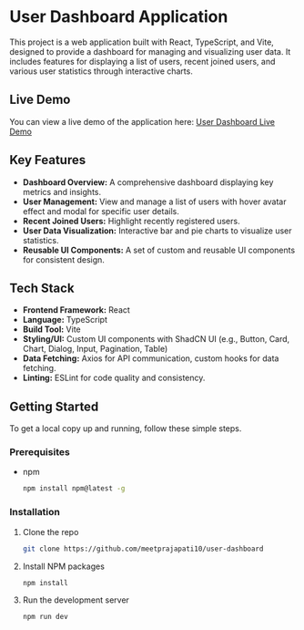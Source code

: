 # User Dashboard Application

This project is a web application built with React, TypeScript, and Vite, designed to provide a dashboard for managing and visualizing user data. It includes features for displaying a list of users, recent joined users, and various user statistics through interactive charts.

## Live Demo

You can view a live demo of the application here: [User Dashboard Live Demo](https://meetprajapati10.github.io/user-dashboard/)

## Key Features

- **Dashboard Overview:** A comprehensive dashboard displaying key metrics and insights.
- **User Management:** View and manage a list of users with hover avatar effect and modal for specific user details.
- **Recent Joined Users:** Highlight recently registered users.
- **User Data Visualization:** Interactive bar and pie charts to visualize user statistics.
- **Reusable UI Components:** A set of custom and reusable UI components for consistent design.

## Tech Stack

- **Frontend Framework:** React
- **Language:** TypeScript
- **Build Tool:** Vite
- **Styling/UI:** Custom UI components with ShadCN UI (e.g., Button, Card, Chart, Dialog, Input, Pagination, Table)
- **Data Fetching:** Axios for API communication, custom hooks for data fetching.
- **Linting:** ESLint for code quality and consistency.

## Getting Started

To get a local copy up and running, follow these simple steps.

### Prerequisites

- npm
  ```sh
  npm install npm@latest -g
  ```

### Installation

1.  Clone the repo
    ```sh
    git clone https://github.com/meetprajapati10/user-dashboard
    ```
2.  Install NPM packages
    ```sh
    npm install
    ```
3.  Run the development server
    ```sh
    npm run dev
    ```
